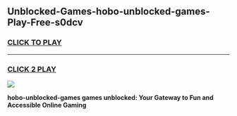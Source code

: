 
## Unblocked-Games-hobo-unblocked-games-Play-Free-s0dcv
<h3>
<a href="https://premium76.site?title=hobo-unblocked-games&ref=10A">CLICK TO PLAY</a></h3>
<hr>

<h3>
<a href="https://premium76.site?title=hobo-unblocked-games&ref=10A">CLICK 2 PLAY</a>
  
</h3>

<a href="https://premium76.site?title=hobo-unblocked-games&ref=10A"><img src="https://clearcache.store/games.png"></a>


**hobo-unblocked-games games unblocked: Your Gateway to Fun and Accessible Online Gaming**

